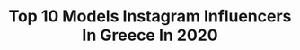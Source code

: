 ---
title: Top 10 Models Instagram Influencers In Greece In 2020
description: >-
  Find top models Instagram influencers in Greece in 2020. Most popular hashtags: #portrait #stayhome #giveaway #sunnyday.
platform: Instagram
profiles:
  - username: "eva_basi"
    fullname: >-
      Eva Basi 🐅
    location: "Greece"
    followers: 38918
    engagement: 578
    commentsToLikes: 0.093571
    id: ck5q40sfqn8fz0i11swey2z4q
    verified: false
    hashtags: "#sundayvibes, #people, #tigersoulneverstops, #gymlife"
  - username: "pavlos_terzopoulos"
    fullname: >-
      Pavlos Terzopoulos
    location: "Greece"
    followers: 72932
    engagement: 517
    commentsToLikes: 0.125230
    id: ck5zkgdvzjfmw0i14dir6zotg
    verified: false
    hashtags: "#giveaway, #styleinspo, #cooligan, #nofilter"
  - username: "dkarabassi"
    fullname: >-
      Δήμητρα-Ιοκάστη Καραμπάση
    location: "Greece"
    followers: 37355
    engagement: 1893
    commentsToLikes: 0.035845
    id: ck5q2tbz0hptq0i11026glmw1
    verified: false
    hashtags: ""
  - username: "maria_louiza_real"
    fullname: >-
      Maria Louiza Vourou
    location: "Greece"
    followers: 64125
    engagement: 277
    commentsToLikes: 0.100118
    id: ck55n9iwk5quk0i11bdztjjlt
    verified: false
    hashtags: "#haircolor, #fitness, #gifts, #detoxsmoothie"
  - username: "elion_ang"
    fullname: >-
      Elizabeth Ainatzoglou Official
    location: "Greece"
    followers: 97723
    engagement: 386
    commentsToLikes: 0.030708
    id: ck6tv1jkzjn3q0j71czyuj0pa
    verified: false
    hashtags: "#noexcuses, #nodaysoff, #beauty, #myproteingr"
  - username: "medicinallyblonde"
    fullname: >-
      Melina Baltogianni
    location: "Greece"
    followers: 4141
    engagement: 1532
    commentsToLikes: 0.120143
    id: ck5zkfyzfjerb0i14efdmms4w
    verified: false
    hashtags: "#laracroft, #classy, #blackshirt, #rocks"
  - username: "ilianapapageorgiou"
    fullname: >-
      ILIANA PAPAGEORGIOU
    location: "Greece"
    followers: 507152
    engagement: 1283
    commentsToLikes: 0.008863
    id: ck55lkxd81tc60i11uumkv3ke
    verified: true
    hashtags: "#wecandothis, #teamgalaxy, #supportmazi, #nyc"
  - username: "annamaria_iliadou"
    fullname: >-
      Anna Maria Iliadou
    location: "Greece"
    followers: 184194
    engagement: 3208
    commentsToLikes: 0.009449
    id: ck5bz10viq8h90i11q9cc99on
    verified: false
    hashtags: "#deer, #summer, #dustandcream, #beautyismyplayground"
  - username: "eirini_sterianou"
    fullname: >-
      Ειρήνη Στεριανού 🧿
    location: "Greece"
    followers: 100027
    engagement: 952
    commentsToLikes: 0.026525
    id: ck5hgqhcn478b0i11wjp15f46
    verified: true
    hashtags: "#myblugreenapple, #summer2017, #island, #staybeautiful"
  - username: "cleopatra_black"
    fullname: >-
      ▪️Cleopatra Lagouvardou ▫️
    location: "Greece"
    followers: 26044
    engagement: 203
    commentsToLikes: 0.458507
    id: ckaorbvdxmlmy0i78odbabsjt
    verified: false
    hashtags: "#giveaway, #giveawaysgr, #slowmotion, #nature"
---